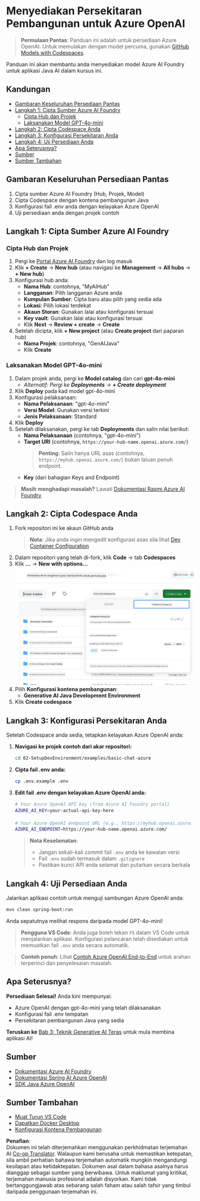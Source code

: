 <!--
CO_OP_TRANSLATOR_METADATA:
{
  "original_hash": "bfdb4b4eadbee3a59ef742439f58326a",
  "translation_date": "2025-07-27T13:20:07+00:00",
  "source_file": "02-SetupDevEnvironment/getting-started-azure-openai.md",
  "language_code": "ms"
}
-->
# Menyediakan Persekitaran Pembangunan untuk Azure OpenAI

> **Permulaan Pantas**: Panduan ini adalah untuk persediaan Azure OpenAI. Untuk memulakan dengan model percuma, gunakan [GitHub Models with Codespaces](./README.md#quick-start-cloud).

Panduan ini akan membantu anda menyediakan model Azure AI Foundry untuk aplikasi Java AI dalam kursus ini.

## Kandungan

- [Gambaran Keseluruhan Persediaan Pantas](../../../02-SetupDevEnvironment)
- [Langkah 1: Cipta Sumber Azure AI Foundry](../../../02-SetupDevEnvironment)
  - [Cipta Hub dan Projek](../../../02-SetupDevEnvironment)
  - [Laksanakan Model GPT-4o-mini](../../../02-SetupDevEnvironment)
- [Langkah 2: Cipta Codespace Anda](../../../02-SetupDevEnvironment)
- [Langkah 3: Konfigurasi Persekitaran Anda](../../../02-SetupDevEnvironment)
- [Langkah 4: Uji Persediaan Anda](../../../02-SetupDevEnvironment)
- [Apa Seterusnya?](../../../02-SetupDevEnvironment)
- [Sumber](../../../02-SetupDevEnvironment)
- [Sumber Tambahan](../../../02-SetupDevEnvironment)

## Gambaran Keseluruhan Persediaan Pantas

1. Cipta sumber Azure AI Foundry (Hub, Projek, Model)
2. Cipta Codespace dengan kontena pembangunan Java
3. Konfigurasi fail .env anda dengan kelayakan Azure OpenAI
4. Uji persediaan anda dengan projek contoh

## Langkah 1: Cipta Sumber Azure AI Foundry

### Cipta Hub dan Projek

1. Pergi ke [Portal Azure AI Foundry](https://ai.azure.com/) dan log masuk
2. Klik **+ Create** → **New hub** (atau navigasi ke **Management** → **All hubs** → **+ New hub**)
3. Konfigurasi hub anda:
   - **Nama Hub**: contohnya, "MyAIHub"
   - **Langganan**: Pilih langganan Azure anda
   - **Kumpulan Sumber**: Cipta baru atau pilih yang sedia ada
   - **Lokasi**: Pilih lokasi terdekat
   - **Akaun Storan**: Gunakan lalai atau konfigurasi tersuai
   - **Key vault**: Gunakan lalai atau konfigurasi tersuai
   - Klik **Next** → **Review + create** → **Create**
4. Setelah dicipta, klik **+ New project** (atau **Create project** dari paparan hub)
   - **Nama Projek**: contohnya, "GenAIJava"
   - Klik **Create**

### Laksanakan Model GPT-4o-mini

1. Dalam projek anda, pergi ke **Model catalog** dan cari **gpt-4o-mini**
   - *Alternatif: Pergi ke **Deployments** → **+ Create deployment***
2. Klik **Deploy** pada kad model gpt-4o-mini
3. Konfigurasi pelaksanaan:
   - **Nama Pelaksanaan**: "gpt-4o-mini"
   - **Versi Model**: Gunakan versi terkini
   - **Jenis Pelaksanaan**: Standard
4. Klik **Deploy**
5. Setelah dilaksanakan, pergi ke tab **Deployments** dan salin nilai berikut:
   - **Nama Pelaksanaan** (contohnya, "gpt-4o-mini")
   - **Target URI** (contohnya, `https://your-hub-name.openai.azure.com/`) 
      > **Penting**: Salin hanya URL asas (contohnya, `https://myhub.openai.azure.com/`) bukan laluan penuh endpoint.
   - **Key** (dari bahagian Keys and Endpoint)

> **Masih menghadapi masalah?** Lawati [Dokumentasi Rasmi Azure AI Foundry](https://learn.microsoft.com/azure/ai-foundry/how-to/create-projects?tabs=ai-foundry&pivots=hub-project)

## Langkah 2: Cipta Codespace Anda

1. Fork repositori ini ke akaun GitHub anda
   > **Nota**: Jika anda ingin mengedit konfigurasi asas sila lihat [Dev Container Configuration](../../../.devcontainer/devcontainer.json)
2. Dalam repositori yang telah di-fork, klik **Code** → tab **Codespaces**
3. Klik **...** → **New with options...**
![creating a codespace with options](../../../translated_images/codespaces.9945ded8ceb431a58e8bee7f212e8c62b55733b7e302fd58194fadc95472fa3c.ms.png)
4. Pilih **Konfigurasi kontena pembangunan**: 
   - **Generative AI Java Development Environment**
5. Klik **Create codespace**

## Langkah 3: Konfigurasi Persekitaran Anda

Setelah Codespace anda sedia, tetapkan kelayakan Azure OpenAI anda:

1. **Navigasi ke projek contoh dari akar repositori:**
   ```bash
   cd 02-SetupDevEnvironment/examples/basic-chat-azure
   ```

2. **Cipta fail .env anda:**
   ```bash
   cp .env.example .env
   ```

3. **Edit fail .env dengan kelayakan Azure OpenAI anda:**
   ```bash
   # Your Azure OpenAI API key (from Azure AI Foundry portal)
   AZURE_AI_KEY=your-actual-api-key-here
   
   # Your Azure OpenAI endpoint URL (e.g., https://myhub.openai.azure.com/)
   AZURE_AI_ENDPOINT=https://your-hub-name.openai.azure.com/
   ```

   > **Nota Keselamatan**: 
   > - Jangan sekali-kali commit fail `.env` anda ke kawalan versi
   > - Fail `.env` sudah termasuk dalam `.gitignore`
   > - Pastikan kunci API anda selamat dan putarkan secara berkala

## Langkah 4: Uji Persediaan Anda

Jalankan aplikasi contoh untuk menguji sambungan Azure OpenAI anda:

```bash
mvn clean spring-boot:run
```

Anda sepatutnya melihat respons daripada model GPT-4o-mini!

> **Pengguna VS Code**: Anda juga boleh tekan `F5` dalam VS Code untuk menjalankan aplikasi. Konfigurasi pelancaran telah disediakan untuk memuatkan fail `.env` anda secara automatik.

> **Contoh penuh**: Lihat [Contoh Azure OpenAI End-to-End](./examples/basic-chat-azure/README.md) untuk arahan terperinci dan penyelesaian masalah.

## Apa Seterusnya?

**Persediaan Selesai!** Anda kini mempunyai:
- Azure OpenAI dengan gpt-4o-mini yang telah dilaksanakan
- Konfigurasi fail .env tempatan
- Persekitaran pembangunan Java yang sedia

**Teruskan ke** [Bab 3: Teknik Generative AI Teras](../03-CoreGenerativeAITechniques/README.md) untuk mula membina aplikasi AI!

## Sumber

- [Dokumentasi Azure AI Foundry](https://learn.microsoft.com/azure/ai-services/)
- [Dokumentasi Spring AI Azure OpenAI](https://docs.spring.io/spring-ai/reference/api/clients/azure-openai-chat.html)
- [SDK Java Azure OpenAI](https://learn.microsoft.com/java/api/overview/azure/ai-openai-readme)

## Sumber Tambahan

- [Muat Turun VS Code](https://code.visualstudio.com/Download)
- [Dapatkan Docker Desktop](https://www.docker.com/products/docker-desktop)
- [Konfigurasi Kontena Pembangunan](../../../.devcontainer/devcontainer.json)

**Penafian**:  
Dokumen ini telah diterjemahkan menggunakan perkhidmatan terjemahan AI [Co-op Translator](https://github.com/Azure/co-op-translator). Walaupun kami berusaha untuk memastikan ketepatan, sila ambil perhatian bahawa terjemahan automatik mungkin mengandungi kesilapan atau ketidaktepatan. Dokumen asal dalam bahasa asalnya harus dianggap sebagai sumber yang berwibawa. Untuk maklumat yang kritikal, terjemahan manusia profesional adalah disyorkan. Kami tidak bertanggungjawab atas sebarang salah faham atau salah tafsir yang timbul daripada penggunaan terjemahan ini.
